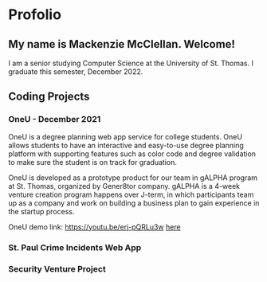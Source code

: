 # Profolio
My name is Mackenzie McClellan. Welcome!
---
I am a senior studying Computer Science at the University of St. Thomas. I graduate this semester, December 2022.
  
Coding Projects
---
### OneU - December 2021
OneU is a degree planning web app service for college students. OneU allows students to have an interactive and easy-to-use degree planning platform with supporting features such as color code and degree validation to make sure the student is on track for graduation.

OneU is developed as a prototype product for our team in gALPHA program at St. Thomas, organized by Gener8tor company. gALPHA is a 4-week venture creation program happens over J-term, in which participants team up as a company and work on building a business plan to gain experience in the startup process.

OneU demo link: https://youtu.be/erj-pQRLu3w
[here](https://github.com/tinatrinh1012/OneU)
### St. Paul Crime Incidents Web App 

### Security Venture Project
